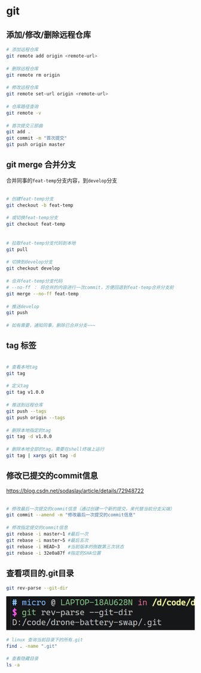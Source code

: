 # git

## 添加/修改/删除远程仓库

```bash
# 添加远程仓库
git remote add origin <remote-url>

# 删除远程仓库
git remote rm origin

# 修改远程仓库
git remote set-url origin <remote-url>

# 仓库路径查询
git remote -v

# 首次提交三部曲
git add .
git commit -m "首次提交"
git push origin master

```

## git merge 合并分支

合并同事的`feat-temp`分支内容，到`develop`分支

```bash

# 创建feat-temp分支
git checkout -b feat-temp

# 或切换feat-temp分支
git checkout feat-temp


# 拉取feat-temp分支代码到本地
git pull

# 切换到develop分支
git checkout develop

# 合并feat-temp分支代码
# --no-ff ： 将合并的内容进行一次commit，方便回退到feat-temp合并分支前
git merge --no-ff feat-temp

# 推送develop
git push

# 如有需要，通知同事，删除已合并分支~~~

```

## tag 标签

```bash

# 查看本地tag
git tag

# 定义tag
git tag v1.0.0

# 推送到远程仓库
git push --tags
git push origin --tags

# 删除本地指定的tag
git tag -d v1.0.0

# 删除本地全部的tag，需要在shell终端上运行
git tag | xargs git tag -d

```

## 修改已提交的commit信息

<https://blog.csdn.net/sodaslay/article/details/72948722>

```bash

# 修改最后一次提交的commit信息（通过创建一个新的提交，来代替当前分支尖端）
git commit --amend -m "修改最后一次提交的commit信息"

# 修改指定提交的commit信息
git rebase -i master~1 #最后一次
git rebase -i master~5 #最后五次
git rebase -i HEAD~3   #当前版本的倒数第三次状态
git rebase -i 32e0a87f #指定的SHA位置

```

## 查看项目的.git目录

```bash
git rev-parse --git-dir
```

![alt text](index.assets/image.png)

```bash
# linux 查询当前目录下的所有.git
find . -name ".git"

# 查看隐藏目录
ls -a
```